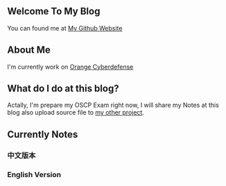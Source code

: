 ## Welcome To My Blog

You can found me at [My Github Website](https://github.com/AaronCaiii)

## About Me
I'm currently work on [Orange Cyberdefense](https://www.orangecyberdefense.com)

## What do I do at this blog?
Actally, I'm prepare my OSCP Exam right now, I will share my Notes at this blog also upload source file to [my other project](https://github.com/AaronCaiii/Notes).

## Currently Notes
### 中文版本

### English Version
